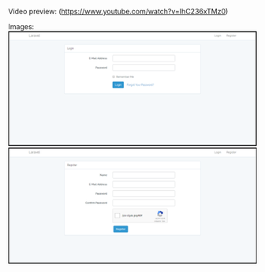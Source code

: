 Video preview: (https://www.youtube.com/watch?v=IhC236xTMz0)


Images: 
![alt text](https://github.com/NikosDev/Laravel-Authentication/blob/master/2.PNG)
![alt text](https://github.com/NikosDev/Laravel-Authentication/blob/master/1.PNG)

